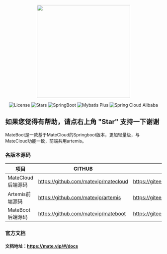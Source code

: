 <p align="center">
  <img src="https://cdn.cankaojia.cn/matecloud.jpg" width="300">
</p>
<p align="center">
  <img src='https://img.shields.io/github/license/matevip/mateboot' alt='License'/>
  <img src="https://img.shields.io/github/stars/matevip/mateboot" alt="Stars"/>
  <img src="https://img.shields.io/badge/Spring%20Boot-2.3.3.RELEASE-green" alt="SpringBoot"/>
  <img src="https://img.shields.io/badge/Mybatis%20Plus-3.4.0-blue" alt="Mybatis Plus"/>
  <img src="https://img.shields.io/badge/JetCache-2.6.0-brightgreen" alt="Spring Cloud Alibaba"/>
</p>

## 如果您觉得有帮助，请点右上角 "Star" 支持一下谢谢

MateBoot是一款基于MateCloud的Springboot版本，更加轻量级，与MateCloud功能一致，前端共用artemis。

### 各版本源码
|  项目   |   GITHUB  |   码云   |
|---  |--- | --- |
|  MateCloud后端源码   |  https://github.com/matevip/matecloud   |  https://gitee.com/matevip/matecloud   |
|  Artemis前端源码   |  https://github.com/matevip/artemis   |  https://gitee.com/matevip/artemis   |
|  MateBoot后端源码   |  https://github.com/matevip/mateboot   |  https://gitee.com/matevip/mateboot   |

### 官方文档
#### 文档地址：https://mate.vip/#/docs